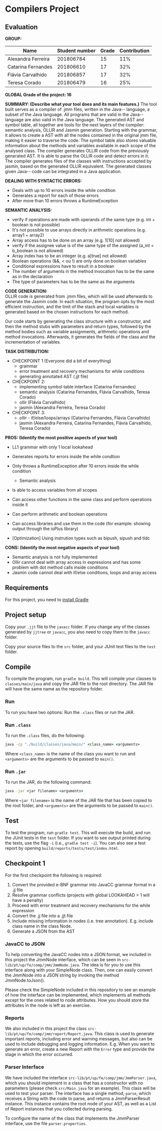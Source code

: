 # Compilers Project

## Evaluation 
**GROUP: <identifier of the group>**

| Name | Student number | Grade | Contribution |
| ---- | -------------- | ----- | ------------ |
| Alexandra Ferreira | 201806784 | 15 | 11% |
| Catarina Fernandes | 201806610 | 17 | 32% |
| Flávia Carvalhido | 201806857 | 17 | 32% |
| Teresa Corado | 201806479 | 16 | 25% |

**GLOBAL Grade of the project: 16**

**SUMMARY: (Describe what your tool does and its main features.)**
The tool built serves as a compiler of .jmm files, written in the Java-- language, a subset of the Java language. All programs that are valid in the Java-- language are also valid in the Java language. 
The generated AST and symbol table, all together are tools for the next layers of the compiler: semantic analysis, OLLIR and Jasmin generation.
Starting with the grammar, it allows to create a AST with all the nodes contained in the original jmm file, making it easier to traverse the code. The symbol table also stores valuable information about the methods and variables available in each scope of the analysed class.
The compiler generates OLLIR code from the previously generated AST. It is able to parse the OLLIR code and detect errors in it. 
The compiler generates files of the classes with instructions accepted by jasmin, based on the generated OLLIR equivalent. The generated classes given Java-- code can be integrated in a Java application.

**DEALING WITH SYNTACTIC ERRORS:**
- Deals with up to 10 errors inside the while condition
- Generates a report for each of those errors
- After more than 10 errors throws a RuntimeException

**SEMANTIC ANALYSIS:**
- verify if operations are made with operands of the same type (e.g. int + boolean is not possible)
- It's not possible to use arrays directly in arithmetic operations (e.g. array1 + array2)
- Array access has to be done on an array (e.g. 1[10] not allowed) 
- verify if the assignee value is of the same type of the assigned (a_int = b_boolean is not allowed)
- Array index has to be an integer (e.g. a[true] not allowed)
- Boolean operations (&&, < ou !) are only done on boolean variables
- Conditional expressions have to result in a boolean
- The number of arguments in the method invocation has to be the same as in the declaration
- The type of parameters has to be the same as the arguments

**CODE GENERATION:**  
OLLIR code is generated from .jmm files, which will be used afterwards to generate the Jasmin code.
In each situation, the program opts by the most efficient instruction, and the limit of the stack and local variables is generated based on the chosen instructions for each method.  

Our code starts by generating the class structure with a constructor, and then the method stubs with parameters and return types, followed by the method bodies such as variable assignments, arithmetic operations and method invocations.
Afterwards, it generates the fields of the class and the incrementation of variables.

**TASK DISTRIBUTION:**
- CHECKPOINT 1 (Everyone did a bit of everything)
    - grammar 
    - error treatment and recovery mechanisms for while conditions
    - generating annotated AST (.jjt file)
- CHECKPOINT 2:
    - implementing symbol table interface (Catarina Fernandes)
    - semantic analysis (Catarina Fernandes, Flávia Carvalhido, Teresa Corado)
    - ollir (Flávia Carvalhido)
    - jasmin (Alexandra Ferreira, Teresa Corado)
- CHECKPOINT 3:
    - ollir - if/else/loops/arrays (Catarina Fernandes, Flávia Carvalhido)
    - jasmin (Alexandra Ferreira, Catarina Fernandes, Flávia Carvalhido, Teresa Corado)


**PROS: (Identify the most positive aspects of your tool)**
- LL1 grammar with only 1 local lookahead
- Generates reports for errors inside the while condtion
- Only throws a RuntimeException after 10 errors inside the while condition
  - Semantic analysis
    
- Is able to access variables from all scopes
- Can access other functions in the same class and perform operations inside it
- Can perform arithmetic and boolean operations
- Can access libraries and use them in the code (for example: showing output through the ioPlus library)
- [Optimization] Using instrution types such as bipush, sipush and tldc

**CONS: (Identify the most negative aspects of your tool)**
- Semantic analysis is not fully implemented
- Ollir cannot deal with array access in expressions and has some problem with dot method calls inside conditions
- Jasmin code cannot deal with if/else conditions, loops and array access

## Requirements

For this project, you need to [install Gradle](https://gradle.org/install/)

## Project setup

Copy your ``.jjt`` file to the ``javacc`` folder. If you change any of the classes generated by ``jjtree`` or ``javacc``, you also need to copy them to the ``javacc`` folder.

Copy your source files to the ``src`` folder, and your JUnit test files to the ``test`` folder.

## Compile

To compile the program, run ``gradle build``. This will compile your classes to ``classes/main/java`` and copy the JAR file to the root directory. The JAR file will have the same name as the repository folder.

### Run

To run you have two options: Run the ``.class`` files or run the JAR.

### Run ``.class``

To run the ``.class`` files, do the following:

```cmd
java -cp "./build/classes/java/main/" <class_name> <arguments>
```

Where ``<class_name>`` is the name of the class you want to run and ``<arguments>`` are the arguments to be passed to ``main()``.

### Run ``.jar``

To run the JAR, do the following command:

```cmd
java -jar <jar filename> <arguments>
```

Where ``<jar filename>`` is the name of the JAR file that has been copied to the root folder, and ``<arguments>`` are the arguments to be passed to ``main()``.

## Test

To test the program, run ``gradle test``. This will execute the build, and run the JUnit tests in the ``test`` folder. If you want to see output printed during the tests, use the flag ``-i`` (i.e., ``gradle test -i``).
You can also see a test report by opening ``build/reports/tests/test/index.html``.

## Checkpoint 1
For the first checkpoint the following is required:

1. Convert the provided e-BNF grammar into JavaCC grammar format in a .jj file
2. Resolve grammar conflicts (projects with global LOOKAHEAD > 1 will have a penalty)
3. Proceed with error treatment and recovery mechanisms for the while expression
4. Convert the .jj file into a .jjt file
5. Include missing information in nodes (i.e. tree annotation). E.g. include class name in the class Node.
6. Generate a JSON from the AST

### JavaCC to JSON
To help converting the JavaCC nodes into a JSON format, we included in this project the JmmNode interface, which can be seen in ``src-lib/pt/up/fe/comp/jmm/JmmNode.java``. The idea is for you to use this interface along with your SimpleNode class. Then, one can easily convert the JmmNode into a JSON string by invoking the method JmmNode.toJson().

Please check the SimpleNode included in this repository to see an example of how the interface can be implemented, which implements all methods except for the ones related to node attributes. How you should store the attributes in the node is left as an exercise.

### Reports
We also included in this project the class ``src-lib/pt/up/fe/comp/jmm/report/Report.java``. This class is used to generate important reports, including error and warning messages, but also can be used to include debugging and logging information. E.g. When you want to generate an error, create a new Report with the ``Error`` type and provide the stage in which the error occurred.


### Parser Interface

We have included the interface ``src-lib/pt/up/fe/comp/jmm/JmmParser.java``, which you should implement in a class that has a constructor with no parameters (please check ``src/Main.java`` for an example). This class will be used to test your parser. The interface has a single method, ``parse``, which receives a String with the code to parse, and returns a JmmParserResult instance. This instance contains the root node of your AST, as well as a List of Report instances that you collected during parsing.

To configure the name of the class that implements the JmmParser interface, use the file ``parser.properties``.